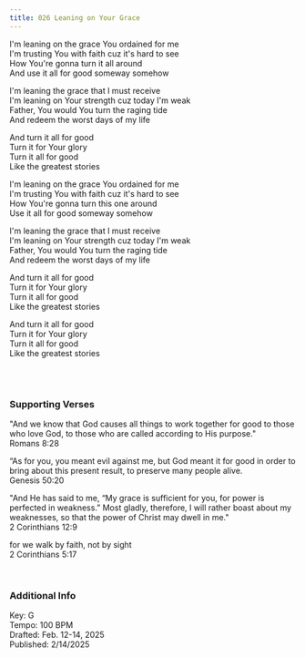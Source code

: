 ```yaml
---
title: 026 Leaning on Your Grace
---
```


I'm leaning on the grace You ordained for me \
I'm trusting You with faith cuz it's hard to see \
How You're gonna turn it all around \
And use it all for good someway somehow 

I'm leaning the grace that I must receive \
I'm leaning on Your strength cuz today I'm weak \
Father, You would You turn the raging tide \
And redeem the worst days of my life 

And turn it all for good \
Turn it for Your glory \
Turn it all for good \
Like the greatest stories

I'm leaning on the grace You ordained for me \
I'm trusting You with faith cuz it's hard to see \
How You're gonna turn this one around \
Use it all for good someway somehow 

I'm leaning the grace that I must receive \
I'm leaning on Your strength cuz today I'm weak \
Father, You would You turn the raging tide \
And redeem the worst days of my life 

And turn it all for good \
Turn it for Your glory \
Turn it all for good \
Like the greatest stories

And turn it all for good \
Turn it for Your glory \
Turn it all for good \
Like the greatest stories


<br /> 

### Supporting Verses ###

"And we know that God causes all things to work together for good to those who love God, to those who are called according to His purpose." \
Romans 8:28

“As for you, you meant evil against me, but God meant it for good in order to bring about this present result, to preserve many people alive. \
Genesis 50:20

"And He has said to me, “My grace is sufficient for you, for power is perfected in weakness.” Most gladly, therefore, I will rather boast about my weaknesses, so that the power of Christ may dwell in me." \
2 Corinthians 12:9

for we walk by faith, not by sight \
2 Corinthians 5:17 


<br />

### Additional Info

Key: G \
Tempo: 100 BPM \
Drafted: Feb. 12-14, 2025 \
Published: 2/14/2025
